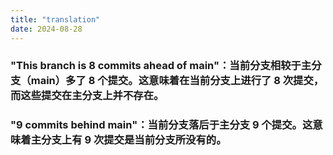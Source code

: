 ```yaml
---
title: "translation"   
date: 2024-08-28
---
```



### "This branch is 8 commits ahead of main"：当前分支相较于主分支（main）多了 8 个提交。这意味着在当前分支上进行了 8 次提交，而这些提交在主分支上并不存在。

### "9 commits behind main"：当前分支落后于主分支 9 个提交。这意味着主分支上有 9 次提交是当前分支所没有的。




